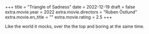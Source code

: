 +++
title = "Triangle of Sadness"
date = 2022-12-19
draft = false
extra.movie.year = 2022
extra.movie.directors = "Ruben Östlund"
extra.movie.en_title = ""
extra.movie.rating = 2.5
+++

Like the world it mocks, over the the top and boring at the same time.<!-- more -->
